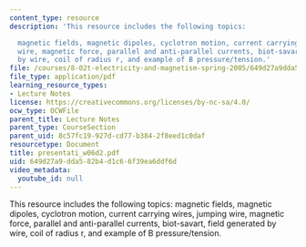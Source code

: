 ```yaml
---
content_type: resource
description: 'This resource includes the following topics:

  magnetic fields, magnetic dipoles, cyclotron motion, current carrying wires, jumping
  wire, magnetic force, parallel and anti-parallel currents, biot-savart, field generated
  by wire, coil of radius r, and example of B pressure/tension.'
file: /courses/8-02t-electricity-and-magnetism-spring-2005/649d27a9dda582b4d1c66f39ea6ddf6d_presentati_w06d2.pdf
file_type: application/pdf
learning_resource_types:
- Lecture Notes
license: https://creativecommons.org/licenses/by-nc-sa/4.0/
ocw_type: OCWFile
parent_title: Lecture Notes
parent_type: CourseSection
parent_uid: 8c57fc19-927d-cd77-b384-2f8eed1c0daf
resourcetype: Document
title: presentati_w06d2.pdf
uid: 649d27a9-dda5-82b4-d1c6-6f39ea6ddf6d
video_metadata:
  youtube_id: null
---
```

This resource includes the following topics:
magnetic fields, magnetic dipoles, cyclotron motion, current carrying wires, jumping wire, magnetic force, parallel and anti-parallel currents, biot-savart, field generated by wire, coil of radius r, and example of B pressure/tension.